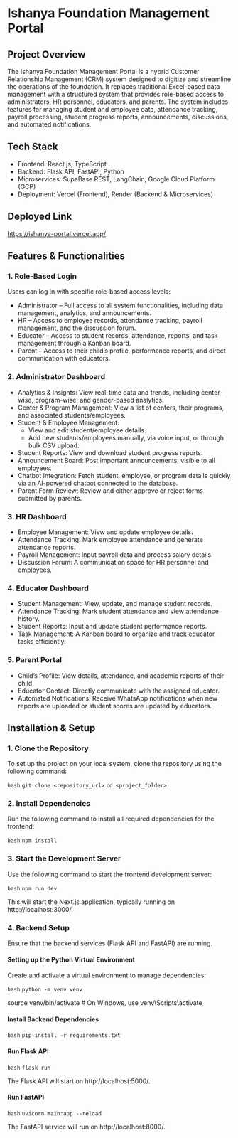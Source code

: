 # Ishanya Foundation Management Portal  

## Project Overview  
The Ishanya Foundation Management Portal is a hybrid Customer Relationship Management (CRM) system designed to digitize and streamline the operations of the foundation. It replaces traditional Excel-based data management with a structured system that provides role-based access to administrators, HR personnel, educators, and parents. The system includes features for managing student and employee data, attendance tracking, payroll processing, student progress reports, announcements, discussions, and automated notifications.  

## Tech Stack  
- Frontend: React.js, TypeScript  
- Backend: Flask API, FastAPI, Python  
- Microservices: SupaBase REST, LangChain, Google Cloud Platform (GCP)  
- Deployment: Vercel (Frontend), Render (Backend & Microservices)  

## Deployed Link
https://ishanya-portal.vercel.app/

## Features & Functionalities  

### 1. Role-Based Login  
Users can log in with specific role-based access levels:  
- Administrator – Full access to all system functionalities, including data management, analytics, and announcements.  
- HR – Access to employee records, attendance tracking, payroll management, and the discussion forum.  
- Educator – Access to student records, attendance, reports, and task management through a Kanban board.  
- Parent – Access to their child’s profile, performance reports, and direct communication with educators.  

### 2. Administrator Dashboard  
- Analytics & Insights: View real-time data and trends, including center-wise, program-wise, and gender-based analytics.  
- Center & Program Management: View a list of centers, their programs, and associated students/employees.  
- Student & Employee Management:  
  - View and edit student/employee details.  
  - Add new students/employees manually, via voice input, or through bulk CSV upload.  
- Student Reports: View and download student progress reports.  
- Announcement Board: Post important announcements, visible to all employees.  
- Chatbot Integration: Fetch student, employee, or program details quickly via an AI-powered chatbot connected to the database.  
- Parent Form Review: Review and either approve or reject forms submitted by parents.  

### 3. HR Dashboard  
- Employee Management: View and update employee details.  
- Attendance Tracking: Mark employee attendance and generate attendance reports.  
- Payroll Management: Input payroll data and process salary details.  
- Discussion Forum: A communication space for HR personnel and employees.  

### 4. Educator Dashboard  
- Student Management: View, update, and manage student records.  
- Attendance Tracking: Mark student attendance and view attendance history.  
- Student Reports: Input and update student performance reports.  
- Task Management: A Kanban board to organize and track educator tasks efficiently.  

### 5. Parent Portal  
- Child’s Profile: View details, attendance, and academic reports of their child.  
- Educator Contact: Directly communicate with the assigned educator.  
- Automated Notifications: Receive WhatsApp notifications when new reports are uploaded or student scores are updated by educators.  

## Installation & Setup  

### 1. Clone the Repository  
To set up the project on your local system, clone the repository using the following command: 
 
```bash```
```git clone <repository_url>```
```cd <project_folder>```


### 2. Install Dependencies  
Run the following command to install all required dependencies for the frontend:  

```bash```
```npm install```


### 3. Start the Development Server  
Use the following command to start the frontend development server:  

```bash```
```npm run dev```

This will start the Next.js application, typically running on http://localhost:3000/.  

### 4. Backend Setup  
Ensure that the backend services (Flask API and FastAPI) are running.  

#### Setting up the Python Virtual Environment  
Create and activate a virtual environment to manage dependencies:  

```bash```
```python -m venv venv```

source venv/bin/activate  # On Windows, use venv\Scripts\activate


#### Install Backend Dependencies 
 
```bash```
```pip install -r requirements.txt```


#### Run Flask API  

```bash```
```flask run```

The Flask API will start on http://localhost:5000/.  

#### Run FastAPI  

```bash```
```uvicorn main:app --reload```

The FastAPI service will run on http://localhost:8000/.  


